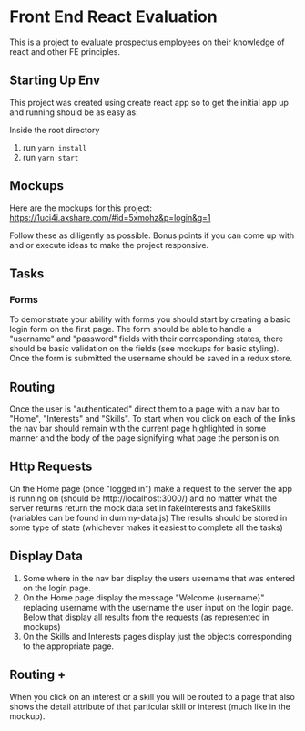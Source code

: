 # Front End React Evaluation
This is a project to evaluate prospectus employees on their knowledge of react and
other FE principles.

## Starting Up Env
This project was created using create react app so to get the initial app
up and running should be as easy as:


Inside the root directory
1) run ``yarn install``
2) run ``yarn start``

## Mockups
Here are the mockups for this project: https://1uci4i.axshare.com/#id=5xmohz&p=login&g=1

Follow these as diligently as possible. Bonus points if you can come up with and or execute ideas to make 
the project responsive.

## Tasks

### Forms
To demonstrate your ability with forms you should start by creating a 
basic login form on the first page. The form should be able to handle a "username" and 
"password" fields with their corresponding states, there should be basic validation on the fields (see mockups for basic styling).
Once the form is submitted the username should be saved in a redux store.

## Routing
Once the user is "authenticated" direct them to a page with a nav bar to "Home", "Interests"
and "Skills". To start when you click on each of the links the nav bar should remain with the current
page highlighted in some manner and the body of the page signifying what page the person is on.

## Http Requests
On the Home page (once "logged in") make a request to the server the app is running on (should be 
http://localhost:3000/) and no matter what the server returns return the mock data set in fakeInterests
and fakeSkills (variables can be found in dummy-data.js)
The results should be stored in some type of state (whichever makes it easiest to complete all the tasks)

## Display Data
1) Some where in the nav bar display the users username that was entered on the login page.
2) On the Home page display the message "Welcome {username}" replacing
username with the username the user input on the login page. Below that display all results from the requests (as represented in mockups) 
3) On the Skills and Interests pages display just the objects corresponding to the appropriate page. 

## Routing +
When you click on an interest or a skill you will be routed to a page that also shows the detail attribute 
of that particular skill or interest (much like in the mockup).


